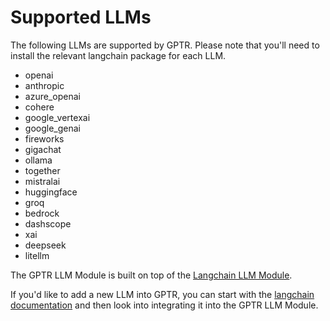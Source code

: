 # Supported LLMs

The following LLMs are supported by GPTR. Please note that you'll need to install the relevant langchain package for each LLM.

- openai
- anthropic
- azure_openai
- cohere
- google_vertexai
- google_genai
- fireworks
- gigachat
- ollama
- together
- mistralai
- huggingface
- groq
- bedrock
- dashscope
- xai
- deepseek
- litellm

The GPTR LLM Module is built on top of the [Langchain LLM Module](https://python.langchain.com/v0.2/docs/integrations/llms/).

If you'd like to add a new LLM into GPTR, you can start with the [langchain documentation](https://python.langchain.com/v0.2/docs/integrations/platforms/) and then look into integrating it into the GPTR LLM Module.